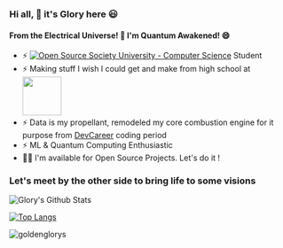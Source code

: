 ### Hi all, 👋 it's Glory here 😃
#### From the Electrical Universe! 🎇 I'm Quantum Awakened! 😄 

- ⚡ [![Open Source Society University - Computer Science](https://img.shields.io/badge/OSSU-computer--science-blue.svg)](https://github.com/ossu/computer-science) Student
- ⚡ Making stuff I wish I could get and make from high school at <a href="https://hackclub.com/"><img src="https://assets.hackclub.com/flag-orpheus-left.png" width="70"></a>
- ⚡ Data is my propellant, remodeled my core combustion engine for it purpose from [DevCareer](http://www.devcareer.io) coding period
- ⚡ ML & Quantum Computing Enthusiastic
- 👨‍💻 I'm available for Open Source Projects. Let's do it !

### Let's meet by the other side to bring life to some visions

<img alt="Glory's Github Stats" src="https://github-readme-stats-seven-lac.vercel.app/api?username=goldenglorys&count_private=true&include_all_commits=true&show_icons=true&theme=merko&hide_border=true" />

[![Top Langs](https://github-readme-stats-seven-lac.vercel.app/api/top-langs/?username=goldenglorys&langs_count=15"&layout=compact&count_private=true&show_icons=true&theme=merko&hide_border=true)](https://github.com/goldenglorys/github-readme-stats)

<p><img align="center" src="https://github-readme-streak-stats.herokuapp.com/?user=goldenglorys&layout=compact&count_private=true&show_icons=true&theme=merko&hide_border=true" alt="goldenglorys" /></p> 

<!--
**goldenglorys/goldenglorys** is a ✨ _special_ ✨ repository because its `README.md` (this file) appears on your GitHub profile.
#### Profile Visits

![visitors](https://visitor-badge.glitch.me/badge?page_id=MichaelOlatunji.MichaelOlatunji)
Here are some ideas to get you started:

- 🔭 I’m currently working on ...
- 🌱 I’m currently learning ...
- 👯 I’m looking to collaborate on ...
- 🤔 I’m looking for help with ...
- 💬 Ask me about ...
- 📫 How to reach me: ...
- 😄 Pronouns: ...
- ⚡ Fun fact: ...
-->
